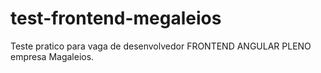 # test-frontend-megaleios
Teste pratico para vaga de desenvolvedor FRONTEND ANGULAR PLENO empresa Magaleios.
